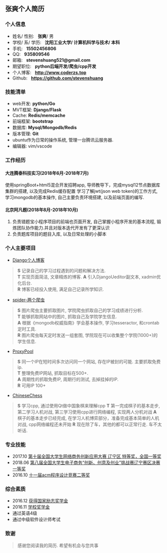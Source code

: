 ## 张爽个人简历

### 个人信息
* 姓名/ 性别:  &nbsp;&nbsp;__张爽__/ 男
* 学校/ 系/ 学历:  &nbsp;&nbsp;__沈阳工业大学/ 计算机科学与技术/ 本科__
* 手机: &nbsp;&nbsp;__15502456806__
* QQ: &nbsp;&nbsp;__935809546__
* 邮箱:  &nbsp;&nbsp;__stevenshuang521@gmail.com__
* 期望职位: &nbsp;&nbsp;__python后端开发/爬虫/cpp开发__
* 个人博客:  &nbsp;&nbsp;__http://www.coderzs.top__
* Github:  &nbsp;&nbsp;__https://github.com/stevenshuang__

### 技能清单
* web开发: __python/Go__
* MVT框架: __Django/Flask__
* Cache: __Redis/memcache__
* 前端框架: __bootstrap__
* 数据库: __Mysql/Mongodb/Redis__
* 版本管理: __Git__
* ubuntu作为日常的操作系统, 管理一台腾讯云服务器.
* 编辑器: vim/vscode

### 工作经历
#### 大连腾泰科技实习(2018年6月-2018年7月)
使用springBoot+html5混合开发招聘app, 导师教导下，完成mysql12节点数据库集群的搭建, 以及完成Redis缓存配置
学习了解jwt(json web token)的工作方式, 学习mongodb的基本操作, 自己主要负责环境搭建, 以及前端页面的编写.

#### 北京阿凡题(2018年8月-2018年10月)
1. 负责错题宝小程序项目的前端也页面开发, 自己掌握小程序开发的基本流程, 锻炼团队协作能力.并且对版本迭代开发有了更深认识
2. 负责题库项目的题目入库, 以及日常处理的小脚本

### 个人主要项目
* [Django个人博客](https://github.com/stevenshuang/DjangoBlog)
> **S** 记录自己的学习过程遇到的问题和解决方法.  
> **T** 实现页面简洁, 文章精炼的博客.
> **A** 引入DjangoUeditor副文本, xadmin优化后台.  
> **R** 博客已经投入使用, 满足自己记录所学知识.  

* [spider-两个爬虫](https://github.com/stevenshuang/spider)
> **S** 图片爬虫主要抓取图片, 学院爬虫抓取自己的学习成绩进行分析.  
> **T** 能够抓取网站中的图片, 抓取自己及学院学生信息.  
> **A** 根据《mongodb权威指南》学会基本操作, 学习tesseractor, 和crontab定时工具.  
> **R** 图片爬虫每天定时发送一组套图, 学院现在可以收集整个学院(1000+)的学生信息.  

* [ProxyPool](https://github.com/stevenshuang/ProxyPool)
> **S** 同一个IP在短时间多次访问同一个网站, 存在IP被封的可能. 主要抓取免费ip.  
> **T** 整理免费IP网站, 抓取目标在500+.  
> **A** 周期性的抓取免费IP, 周期行的测试, 去掉挂掉的IP.  
> **R** 可用IP 100+  

* [ChineseChess](https://github.com/stevenshuang/ChineseChess)
> **S** 学习cpp, 通过使用Qt做中国象棋来理解cpp
> **T** 第一完成棋子的基本走步, 第二学习人机对战, 第三学习使用cpp进行网络编程, 实现两人分机对战
> **A** 棋子的基本走步已经完成, 在学习人机博弈部分，准备完成基本简单的人机对战, cpp网络编程还未开始
> **R** 现在除了车，其他的都可以正常行走. 车不太听话.

 
### 专业技能
* 2017.10 [第十届全国大学生网络商务创新应用大赛 辽宁区 特等奖，全国一等奖](images/2017-全国大学生网络商务创新应用大赛.jpg)
* 2018.06 [第八届全国大学生电子商务“创新、创意及创业”挑战赛辽宁赛区决赛一等奖](images/三创.jpg)
* 2016.10 [十一届acm程序设计竞赛二等奖](images/校acm.jpg)

### 综合素质
* 2016.12 [获得国家励志奖学金](images/国家励志奖学金.jpg)
* 2016.11 [学校奖学金](images/学校奖学金.jpg)
* 通过英语4级
* 通过中级软件设计师考试

### 致谢
> 感谢您阅读我的简历. 希望有机会与您共事
